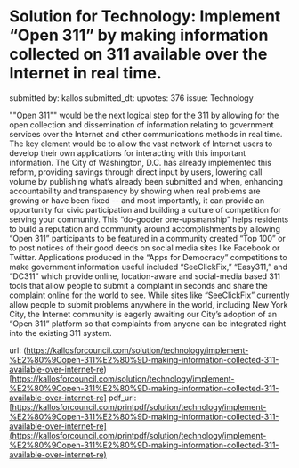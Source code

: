 # Solution for Technology: Implement “Open 311” by making information collected on 311 available over the Internet in real time. #

submitted by: kallos
submitted_dt: 
upvotes: 376
issue: Technology

""Open 311"" would be the next logical step for the 311 by allowing for the open collection and dissemination of information relating to government services over the Internet and other communications methods in real time. The key element would be to allow the vast network of Internet users to develop their own applications for interacting with this important information. The City of Washington, D.C. has already implemented this reform, providing savings through direct input by users, lowering call volume by publishing what’s already been submitted and when, enhancing accountability and transparency by showing when real problems are growing or have been fixed -- and most importantly, it can provide an opportunity for civic participation and building a culture of competition for serving your community.
This “do-gooder one-upsmanship” helps residents to build a reputation and community around accomplishments by allowing “Open 311” participants to be featured in a community created “Top 100” or to post notices of their good deeds on social media sites like Facebook or Twitter. Applications produced in the “Apps for Democracy” competitions to make government information useful included “SeeClickFix,” “Easy311,” and “DC311” which provide online, location-aware and social-media based 311 tools that allow people to submit a complaint in seconds and share the complaint online for the world to see. While sites like “SeeClickFix” currently allow people to submit problems anywhere in the world, including New York City, the Internet community is eagerly awaiting our City’s adoption of an “Open 311” platform so that complaints from anyone can be integrated right into the existing 311 system.

url: (https://kallosforcouncil.com/solution/technology/implement-%E2%80%9Copen-311%E2%80%9D-making-information-collected-311-available-over-internet-re)[https://kallosforcouncil.com/solution/technology/implement-%E2%80%9Copen-311%E2%80%9D-making-information-collected-311-available-over-internet-re]
pdf_url: [https://kallosforcouncil.com/printpdf/solution/technology/implement-%E2%80%9Copen-311%E2%80%9D-making-information-collected-311-available-over-internet-re](https://kallosforcouncil.com/printpdf/solution/technology/implement-%E2%80%9Copen-311%E2%80%9D-making-information-collected-311-available-over-internet-re)